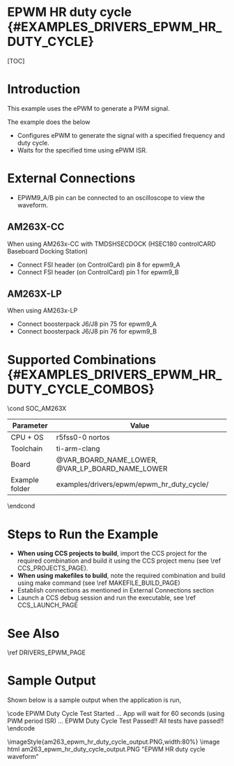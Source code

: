 # EPWM HR duty cycle {#EXAMPLES_DRIVERS_EPWM_HR_DUTY_CYCLE}

[TOC]

# Introduction

This example uses the ePWM to generate a PWM signal.

The example does the below
- Configures ePWM to generate the signal with a specified frequency and duty cycle.
- Waits for the specified time using ePWM ISR.

# External Connections
- EPWM9_A/B pin can be connected to an oscilloscope to view the waveform.

## AM263X-CC
When using AM263x-CC with TMDSHSECDOCK (HSEC180 controlCARD Baseboard Docking Station)
- Connect FSI header (on ControlCard) pin 8 for epwm9_A
- Connect FSI header (on ControlCard) pin 1 for epwm9_B

## AM263X-LP
When using AM263x-LP
- Connect boosterpack J6/J8 pin 75 for epwm9_A
- Connect boosterpack J6/J8 pin 76 for epwm9_B

# Supported Combinations {#EXAMPLES_DRIVERS_EPWM_HR_DUTY_CYCLE_COMBOS}

\cond SOC_AM263X

 Parameter      | Value
 ---------------|-----------
 CPU + OS       | r5fss0-0 nortos
 Toolchain      | ti-arm-clang
 Board          | @VAR_BOARD_NAME_LOWER, @VAR_LP_BOARD_NAME_LOWER
 Example folder | examples/drivers/epwm/epwm_hr_duty_cycle/

\endcond

# Steps to Run the Example

- **When using CCS projects to build**, import the CCS project for the required combination
  and build it using the CCS project menu (see \ref CCS_PROJECTS_PAGE).
- **When using makefiles to build**, note the required combination and build using
  make command (see \ref MAKEFILE_BUILD_PAGE)
- Establish connections as mentioned in External Connections section
- Launch a CCS debug session and run the executable, see \ref CCS_LAUNCH_PAGE

# See Also

\ref DRIVERS_EPWM_PAGE

# Sample Output

Shown below is a sample output when the application is run,

\code
EPWM Duty Cycle Test Started ...
App will wait for 60 seconds (using PWM period ISR) ...
EPWM Duty Cycle Test Passed!!
All tests have passed!!
\endcode

\imageStyle{am263_epwm_hr_duty_cycle_output.PNG,width:80%}
 \image html am263_epwm_hr_duty_cycle_output.PNG "EPWM HR duty cycle waveform"
